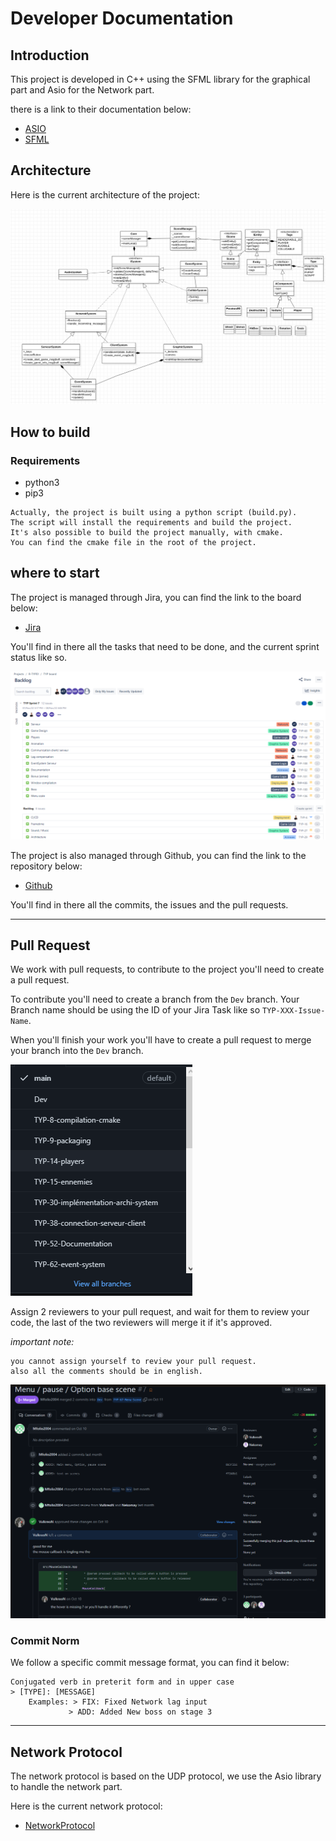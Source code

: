 # Developer Documentation

## **Introduction**

This project is developed in C++ using the SFML library for the graphical part and Asio for the Network part.

there is a link to their documentation below:
- [ASIO](https://think-async.com/Asio/asio-1.24.0/doc/)
- [SFML](https://www.sfml-dev.org/documentation/2.5.1/)

## **Architecture**

Here is the current architecture of the project:

![Architecture](./Images/Architecture.png)

## **How to build**

### **Requirements**
- python3
- pip3

```
Actually, the project is built using a python script (build.py).
The script will install the requirements and build the project.
It's also possible to build the project manually, with cmake.
You can find the cmake file in the root of the project.
```

## **where to start**

The project is managed through Jira, you can find the link to the board below:
- [Jira](https://r-type.atlassian.net/jira/software/projects/RTP/boards/1)

You'll find in there all the tasks that need to be done, and the current sprint status like so.

![Jira](./Images/Jira.png)

The project is also managed through Github, you can find the link to the repository below:

- [Github](https://github.com/Mfolio2004/R-TYPE)

You'll find in there all the commits, the issues and the pull requests.

***

## **Pull Request**

We work with pull requests, to contribute to the project you'll need to create a pull request.

To contribute you'll need to create a branch from the `Dev` branch.
Your Branch name should be using the ID of your Jira Task like so `TYP-XXX-Issue-Name`.

When you'll finish your work you'll have to create a pull request to merge your branch into the `Dev` branch.

![BranchName](./Images/BranchName.png)

Assign 2 reviewers to your pull request, and wait for them to review your code, the last of the two reviewers will merge it if it's approved.

*important note:*
```
you cannot assign yourself to review your pull request.
also all the comments should be in english.
```
![PullRequest](./Images/PullRequest.png)

### **Commit Norm**

We follow a specific commit message format, you can find it below:

```
Conjugated verb in preterit form and in upper case
> [TYPE]: [MESSAGE]
    Examples: > FIX: Fixed Network lag input
             > ADD: Added New boss on stage 3
```

***

## **Network Protocol**

The network protocol is based on the UDP protocol, we use the Asio library to handle the network part.

Here is the current network protocol:

- [NetworkProtocol](./NetworkProtocol.md)
